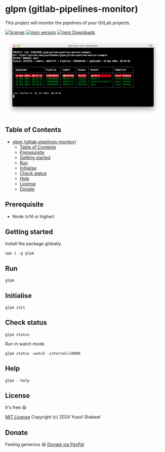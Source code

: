 # glpm (gitlab-pipelines-monitor)

This project will monitor the pipelines of your GitLab projects.

[![license](https://img.shields.io/badge/license-MIT-blue.svg)](https://github.com/yusufshakeel/glpm)
[![npm version](https://img.shields.io/badge/npm-0.2.3-blue.svg)](https://www.npmjs.com/package/glpm)
[![npm Downloads](https://img.shields.io/npm/dm/glpm.svg)](https://www.npmjs.com/package/glpm)

![Image](./assets//screenshot.png)

## Table of Contents

- [glpm (gitlab-pipelines-monitor)](#glpm-gitlab-pipelines-monitor)
  - [Table of Contents](#table-of-contents)
  - [Prerequisite](#prerequisite)
  - [Getting started](#getting-started)
  - [Run](#run)
  - [Initialise](#initialise)
  - [Check status](#check-status)
  - [Help](#help)
  - [License](#license)
  - [Donate](#donate)

## Prerequisite

- Node (v14 or higher)

## Getting started

Install the package globally.

```shell
npm i -g glpm
```

## Run

```shell
glpm
```

## Initialise

```shell
glpm init
```

## Check status

```shell
glpm status
```

Run in watch mode.

```shell
glpm status -watch -interval=10000
```

## Help

```shell
glpm --help
```

## License

It's free :smiley:

[MIT License](https://github.com/yusufshakeel/glpm/blob/main/LICENSE) Copyright (c) 2024 Yusuf Shakeel

## Donate

Feeling generous :smiley: [Donate via PayPal](https://www.paypal.me/yusufshakeel)
